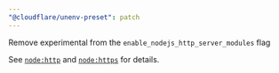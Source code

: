 ```yaml
---
"@cloudflare/unenv-preset": patch
---
```


Remove experimental from the `enable_nodejs_http_server_modules` flag

See [`node:http`](https://developers.cloudflare.com/workers/runtime-apis/nodejs/http/) and [`node:https`](https://developers.cloudflare.com/workers/runtime-apis/nodejs/https/) for details.
